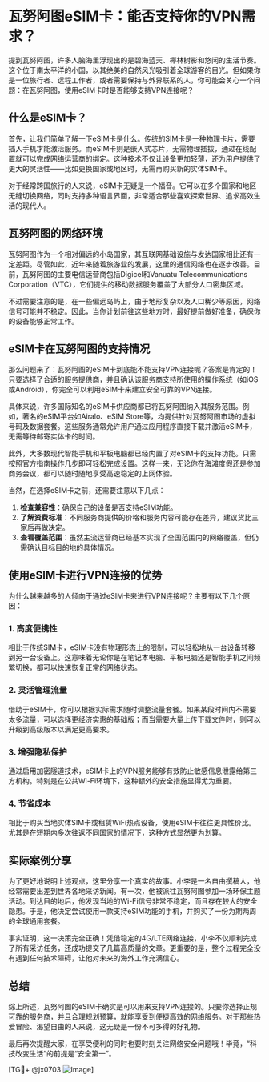 # 瓦努阿图eSIM卡：能否支持你的VPN需求？

提到瓦努阿图，许多人脑海里浮现出的是碧海蓝天、椰林树影和悠闲的生活节奏。这个位于南太平洋的小国，以其绝美的自然风光吸引着全球游客的目光。但如果你是一位旅行者、远程工作者，或者需要保持与外界联系的人，你可能会关心一个问题：在瓦努阿图，使用eSIM卡时是否能够支持VPN连接呢？

## 什么是eSIM卡？

首先，让我们简单了解一下eSIM卡是什么。传统的SIM卡是一种物理卡片，需要插入手机才能激活服务。而eSIM卡则是嵌入式芯片，无需物理插拔，通过在线配置就可以完成网络运营商的绑定。这种技术不仅让设备更加轻薄，还为用户提供了更大的灵活性——比如更换国家或地区时，无需再购买新的实体SIM卡。

对于经常跨国旅行的人来说，eSIM卡无疑是一个福音。它可以在多个国家和地区无缝切换网络，同时支持多种语言界面，非常适合那些喜欢探索世界、追求高效生活的现代人。

## 瓦努阿图的网络环境

瓦努阿图作为一个相对偏远的小岛国家，其互联网基础设施与发达国家相比还有一定差距。尽管如此，近年来随着旅游业的发展，这里的通信网络也在逐步改善。目前，瓦努阿图的主要电信运营商包括Digicel和Vanuatu Telecommunications Corporation（VTC），它们提供的移动数据服务覆盖了大部分人口密集区域。

不过需要注意的是，在一些偏远岛屿上，由于地形复杂以及人口稀少等原因，网络信号可能并不稳定。因此，当你计划前往这些地方时，最好提前做好准备，确保你的设备能够正常工作。

## eSIM卡在瓦努阿图的支持情况

那么问题来了：瓦努阿图的eSIM卡到底能不能支持VPN连接呢？答案是肯定的！只要选择了合适的服务提供商，并且确认该服务商支持所使用的操作系统（如iOS或Android），你完全可以利用eSIM卡来建立安全可靠的VPN连接。

具体来说，许多国际知名的eSIM卡供应商都已将瓦努阿图纳入其服务范围。例如，著名的eSIM平台如Airalo、eSIM Store等，均提供针对瓦努阿图市场的虚拟号码及数据套餐。这些服务通常允许用户通过应用程序直接下载并激活eSIM卡，无需等待邮寄实体卡的时间。

此外，大多数现代智能手机和平板电脑都已经内置了对eSIM卡的支持功能。只需按照官方指南操作几步即可轻松完成设置。这样一来，无论你在海滩度假还是参加商务会议，都可以随时随地享受高速稳定的上网体验。

当然，在选择eSIM卡之前，还需要注意以下几点：

1. **检查兼容性**：确保自己的设备是否支持eSIM功能。
2. **了解资费标准**：不同服务商提供的价格和服务内容可能存在差异，建议货比三家后再做决定。
3. **查看覆盖范围**：虽然主流运营商已经基本实现了全国范围内的网络覆盖，但仍需确认目标目的地的具体情况。

## 使用eSIM卡进行VPN连接的优势

为什么越来越多的人倾向于通过eSIM卡来进行VPN连接呢？主要有以下几个原因：

### 1. 高度便携性
相比于传统SIM卡，eSIM卡没有物理形态上的限制，可以轻松地从一台设备转移到另一台设备上。这意味着无论你是在笔记本电脑、平板电脑还是智能手机之间频繁切换，都可以快速恢复正常的网络状态。

### 2. 灵活管理流量
借助于eSIM卡，你可以根据实际需求随时调整流量套餐。如果某段时间内不需要太多流量，可以选择更经济实惠的基础版；而当需要大量上传下载文件时，则可以升级到高级版本以满足更高要求。

### 3. 增强隐私保护
通过启用加密隧道技术，eSIM卡上的VPN服务能够有效防止敏感信息泄露给第三方机构。特别是在公共Wi-Fi环境下，这种额外的安全措施显得尤为重要。

### 4. 节省成本
相比于购买当地实体SIM卡或租赁WiFi热点设备，使用eSIM卡往往更具性价比。尤其是在短期内多次往返不同国家的情况下，这种方式显然更为划算。

## 实际案例分享

为了更好地说明上述观点，这里分享一个真实的故事。小李是一名自由撰稿人，他经常需要出差到世界各地采访新闻。有一次，他被派往瓦努阿图参加一场环保主题活动。到达目的地后，他发现当地的Wi-Fi信号非常不稳定，而且存在较大的安全隐患。于是，他决定尝试使用一款支持eSIM功能的手机，并购买了一份为期两周的全球通用套餐。

事实证明，这一决策完全正确！凭借稳定的4G/LTE网络连接，小李不仅顺利完成了所有采访任务，还成功提交了几篇高质量的文章。更重要的是，整个过程完全没有遇到任何技术障碍，让他对未来的海外工作充满信心。

## 总结

综上所述，瓦努阿图的eSIM卡确实是可以用来支持VPN连接的。只要你选择正规可靠的服务商，并且合理规划预算，就能享受到便捷高效的网络服务。对于那些热爱冒险、渴望自由的人来说，这无疑是一份不可多得的好礼物。

最后再次提醒大家，在享受便利的同时也要时刻关注网络安全问题哦！毕竟，“科技改变生活”的前提是“安全第一”。

[TG💪+ @jx0703 ![Image](https://github.com/user-attachments/assets/dbca1d08-cadb-493c-b0ec-ad6f7a83f270)]